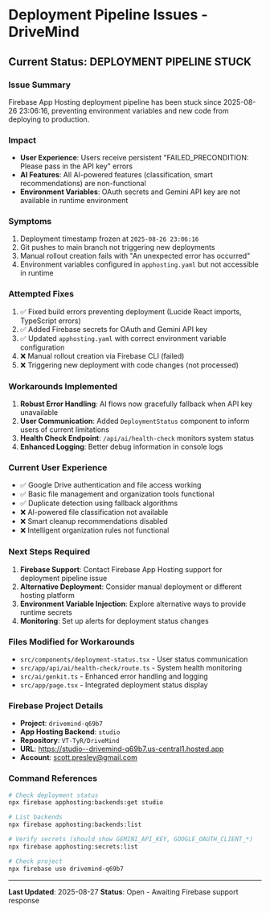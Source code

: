 # Deployment Pipeline Issues - DriveMind

## Current Status: DEPLOYMENT PIPELINE STUCK

### Issue Summary
Firebase App Hosting deployment pipeline has been stuck since 2025-08-26 23:06:16, preventing environment variables and new code from deploying to production.

### Impact
- **User Experience**: Users receive persistent "FAILED_PRECONDITION: Please pass in the API key" errors
- **AI Features**: All AI-powered features (classification, smart recommendations) are non-functional
- **Environment Variables**: OAuth secrets and Gemini API key are not available in runtime environment

### Symptoms
1. Deployment timestamp frozen at `2025-08-26 23:06:16` 
2. Git pushes to main branch not triggering new deployments
3. Manual rollout creation fails with "An unexpected error has occurred"
4. Environment variables configured in `apphosting.yaml` but not accessible in runtime

### Attempted Fixes
1. ✅ Fixed build errors preventing deployment (Lucide React imports, TypeScript errors)
2. ✅ Added Firebase secrets for OAuth and Gemini API key
3. ✅ Updated `apphosting.yaml` with correct environment variable configuration
4. ❌ Manual rollout creation via Firebase CLI (failed)
5. ❌ Triggering new deployment with code changes (not processed)

### Workarounds Implemented
1. **Robust Error Handling**: AI flows now gracefully fallback when API key unavailable
2. **User Communication**: Added `DeploymentStatus` component to inform users of current limitations
3. **Health Check Endpoint**: `/api/ai/health-check` monitors system status
4. **Enhanced Logging**: Better debug information in console logs

### Current User Experience
- ✅ Google Drive authentication and file access working
- ✅ Basic file management and organization tools functional
- ✅ Duplicate detection using fallback algorithms
- ❌ AI-powered file classification not available
- ❌ Smart cleanup recommendations disabled
- ❌ Intelligent organization rules not functional

### Next Steps Required
1. **Firebase Support**: Contact Firebase App Hosting support for deployment pipeline issue
2. **Alternative Deployment**: Consider manual deployment or different hosting platform
3. **Environment Variable Injection**: Explore alternative ways to provide runtime secrets
4. **Monitoring**: Set up alerts for deployment status changes

### Files Modified for Workarounds
- `src/components/deployment-status.tsx` - User status communication
- `src/app/api/ai/health-check/route.ts` - System health monitoring
- `src/ai/genkit.ts` - Enhanced error handling and logging
- `src/app/page.tsx` - Integrated deployment status display

### Firebase Project Details
- **Project**: `drivemind-q69b7`
- **App Hosting Backend**: `studio`
- **Repository**: `VT-TyR/DriveMind`
- **URL**: https://studio--drivemind-q69b7.us-central1.hosted.app
- **Account**: scott.presley@gmail.com

### Command References
```bash
# Check deployment status
npx firebase apphosting:backends:get studio

# List backends
npx firebase apphosting:backends:list

# Verify secrets (should show GEMINI_API_KEY, GOOGLE_OAUTH_CLIENT_*)
npx firebase apphosting:secrets:list

# Check project
npx firebase use drivemind-q69b7
```

---
**Last Updated**: 2025-08-27
**Status**: Open - Awaiting Firebase support response